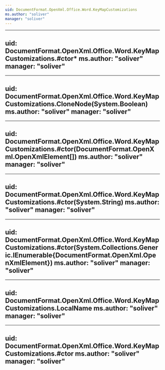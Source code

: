 ```yaml
---
uid: DocumentFormat.OpenXml.Office.Word.KeyMapCustomizations
ms.author: "soliver"
manager: "soliver"
---
```


---
uid: DocumentFormat.OpenXml.Office.Word.KeyMapCustomizations.#ctor*
ms.author: "soliver"
manager: "soliver"
---

---
uid: DocumentFormat.OpenXml.Office.Word.KeyMapCustomizations.CloneNode(System.Boolean)
ms.author: "soliver"
manager: "soliver"
---

---
uid: DocumentFormat.OpenXml.Office.Word.KeyMapCustomizations.#ctor(DocumentFormat.OpenXml.OpenXmlElement[])
ms.author: "soliver"
manager: "soliver"
---

---
uid: DocumentFormat.OpenXml.Office.Word.KeyMapCustomizations.#ctor(System.String)
ms.author: "soliver"
manager: "soliver"
---

---
uid: DocumentFormat.OpenXml.Office.Word.KeyMapCustomizations.#ctor(System.Collections.Generic.IEnumerable{DocumentFormat.OpenXml.OpenXmlElement})
ms.author: "soliver"
manager: "soliver"
---

---
uid: DocumentFormat.OpenXml.Office.Word.KeyMapCustomizations.LocalName
ms.author: "soliver"
manager: "soliver"
---

---
uid: DocumentFormat.OpenXml.Office.Word.KeyMapCustomizations.#ctor
ms.author: "soliver"
manager: "soliver"
---
